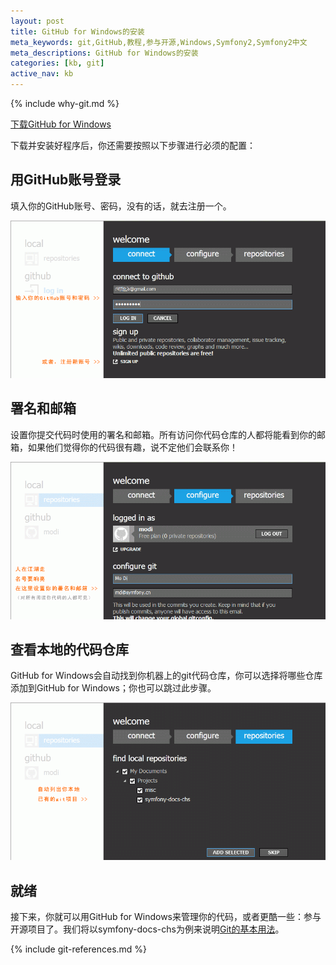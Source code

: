 ```yaml
---
layout: post
title: GitHub for Windows的安装
meta_keywords: git,GitHub,教程,参与开源,Windows,Symfony2,Symfony2中文
meta_descriptions: GitHub for Windows的安装
categories: [kb, git]
active_nav: kb
---
```


{% include why-git.md %}

<p><a class="btn btn-primary" href="http://windows.github.com/" target="_blank">下载GitHub for Windows</a></p>

下载并安装好程序后，你还需要按照以下步骤进行必须的配置：

用GitHub账号登录
----------------

填入你的GitHub账号、密码，没有的话，就去注册一个。

![用GitHub账号登录][connect]

署名和邮箱
----------

设置你提交代码时使用的署名和邮箱。所有访问你代码仓库的人都将能看到你的邮箱，如果他们觉得你的代码很有趣，说不定他们会联系你！

![署名和邮箱][configure]

查看本地的代码仓库
----------------------------

GitHub for Windows会自动找到你机器上的git代码仓库，你可以选择将哪些仓库添加到GitHub for Windows；你也可以跳过此步骤。

![查看本地的代码仓库][repositories]

就绪
----

接下来，你就可以用GitHub for Windows来管理你的代码，或者更酷一些：参与开源项目了。我们将以symfony-docs-chs为例来说明[Git的基本用法](/articles/git-guide.html)。

{% include git-references.md %}

[connect]: /assets/img/github-for-windows/welcome-connect.gif
[configure]: /assets/img/github-for-windows/welcome-configure.gif
[repositories]: /assets/img/github-for-windows/welcome-repositories.gif
